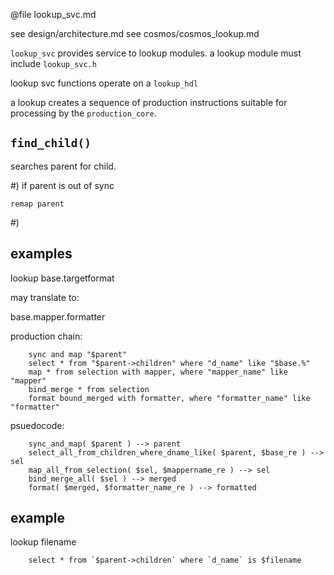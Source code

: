 @file lookup_svc.md


see design/architecture.md
see cosmos/cosmos_lookup.md

`lookup_svc` provides service to lookup modules.  a lookup module must include `lookup_svc.h`


lookup svc functions operate on a `lookup_hdl`


a lookup creates a sequence of production instructions suitable for processing by the `production_core`.



`find_child()`
-------------

searches parent for child.

#) if parent is out of sync

    remap parent

#) 


examples
--------

lookup base.targetformat

may translate to:

base.mapper.formatter

production chain:

        sync and map "$parent"
        select * from "$parent->children" where "d_name" like "$base.%"
        map * from selection with mapper, where "mapper_name" like "mapper"
        bind_merge * from selection
        format bound_merged with formatter, where "formatter_name" like "formatter"


psuedocode:

        sync_and_map( $parent ) --> parent
        select_all_from_children_where_dname_like( $parent, $base_re ) --> sel
        map_all_from_selection( $sel, $mappername_re ) --> sel
        bind_merge_all( $sel ) --> merged
        format( $merged, $formatter_name_re ) --> formatted


example
-------

lookup filename

        select * from `$parent->children` where `d_name` is $filename


